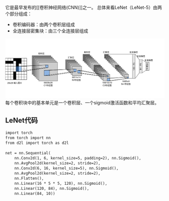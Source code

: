 它是最早发布的[[卷积神经网络(CNN)]]之一。
总体来看LeNet（LeNet-5）由两个部分组成：
- 卷积编码器：由两个卷积层组成
- 全连接层密集块：由三个全连接层组成

![[Pasted image 20231118134145.png|750]](../images/20231118134145.png)
每个卷积块中的基本单元是一个卷积层、一个sigmoid激活函数和平均汇聚层。

## LeNet代码
```
import torch
from torch import nn
from d2l import torch as d2l

net = nn.Sequential(
    nn.Conv2d(1, 6, kernel_size=5, padding=2), nn.Sigmoid(),
    nn.AvgPool2d(kernel_size=2, stride=2),
    nn.Conv2d(6, 16, kernel_size=5), nn.Sigmoid(),
    nn.AvgPool2d(kernel_size=2, stride=2),
    nn.Flatten(),
    nn.Linear(16 * 5 * 5, 120), nn.Sigmoid(),
    nn.Linear(120, 84), nn.Sigmoid(),
    nn.Linear(84, 10))
```


